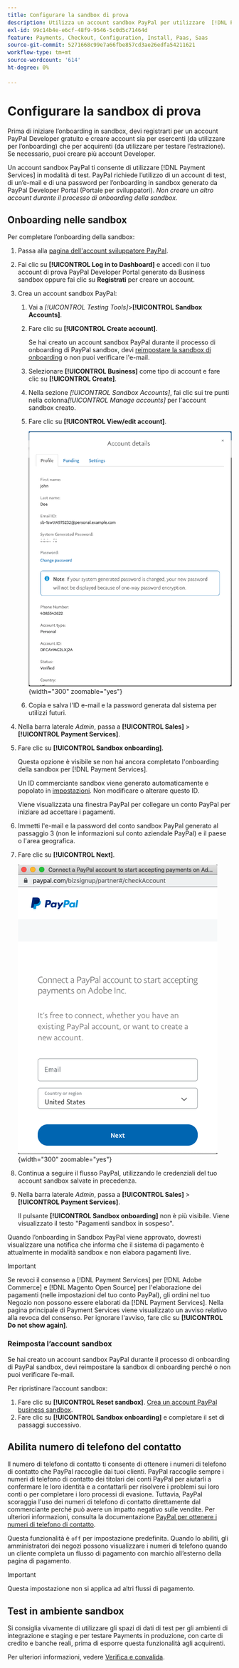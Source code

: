 ```yaml
---
title: Configurare la sandbox di prova
description: Utilizza un account sandbox PayPal per utilizzare  [!DNL Payment Services]  in modalità di test.
exl-id: 99c14b4e-e6cf-48f9-9546-5c0d5c71464d
feature: Payments, Checkout, Configuration, Install, Paas, Saas
source-git-commit: 5271668c99e7a66fbe857cd3ae26edfa54211621
workflow-type: tm+mt
source-wordcount: '614'
ht-degree: 0%

---
```


# Configurare la sandbox di prova

Prima di iniziare l’onboarding in sandbox, devi registrarti per un account PayPal Developer gratuito e creare account sia per esercenti (da utilizzare per l’onboarding) che per acquirenti (da utilizzare per testare l’estrazione). Se necessario, puoi creare più account Developer.

Un account sandbox PayPal ti consente di utilizzare [!DNL Payment Services] in modalità di test. PayPal richiede l’utilizzo di un account di test, di un’e-mail e di una password per l’onboarding in sandbox generato da PayPal Developer Portal (Portale per sviluppatori). *Non creare un altro account durante il processo di onboarding della sandbox.*

## Onboarding nelle sandbox

Per completare l’onboarding della sandbox:

1. Passa alla [pagina dell&#39;account sviluppatore PayPal](https://developer.paypal.com/developer/accounts/).
1. Fai clic su **[!UICONTROL Log in to Dashboard]** e accedi con il tuo account di prova PayPal Developer Portal generato da Business sandbox oppure fai clic su **Registrati** per creare un account.
1. Crea un account sandbox PayPal:
   1. Vai a _[!UICONTROL Testing Tools]_>**[!UICONTROL Sandbox Accounts]**.
   1. Fare clic su **[!UICONTROL Create account]**.

      Se hai creato un account sandbox PayPal durante il processo di onboarding di PayPal sandbox, devi [reimpostare la sandbox di onboarding](#reset-your-sandbox-account) o non puoi verificare l&#39;e-mail.

   1. Selezionare **[!UICONTROL Business]** come tipo di account e fare clic su **[!UICONTROL Create]**.
   1. Nella sezione _[!UICONTROL Sandbox Accounts]_, fai clic sui tre punti nella colonna&#x200B;_[!UICONTROL Manage accounts]_ per l&#39;account sandbox creato.
   1. Fare clic su **[!UICONTROL View/edit account]**.

      ![PayPal - Visualizza/Modifica account sandbox](assets/onboarding-viewedit-sandbox.png){width="300" zoomable="yes"}

   1. Copia e salva l&#39;ID e-mail e la password generata dal sistema per utilizzi futuri.

1. Nella barra laterale _Admin_, passa a **[!UICONTROL Sales]** > **[!UICONTROL Payment Services]**.
1. Fare clic su **[!UICONTROL Sandbox onboarding]**.

   Questa opzione è visibile se non hai ancora completato l&#39;onboarding della sandbox per [!DNL Payment Services].

   Un ID commerciante sandbox viene generato automaticamente e popolato in [impostazioni](settings.md). Non modificare o alterare questo ID.

   Viene visualizzata una finestra PayPal per collegare un conto PayPal per iniziare ad accettare i pagamenti.

1. Immetti l&#39;e-mail e la password del conto sandbox PayPal generato al passaggio 3 (non le informazioni sul conto aziendale PayPal) e il paese o l&#39;area geografica.
1. Fare clic su **[!UICONTROL Next]**.

   ![PayPal - Connetti conto PayPal per pagamenti](assets/paypal-connectacct.png){width="300" zoomable="yes"}

1. Continua a seguire il flusso PayPal, utilizzando le credenziali del tuo account sandbox salvate in precedenza.
1. Nella barra laterale _Admin_, passa a **[!UICONTROL Sales]** > **[!UICONTROL Payment Services]**.

   Il pulsante **[!UICONTROL Sandbox onboarding]** non è più visibile. Viene visualizzato il testo &quot;Pagamenti sandbox in sospeso&quot;.

Quando l’onboarding in Sandbox PayPal viene approvato, dovresti visualizzare una notifica che informa che il sistema di pagamento è attualmente in modalità sandbox e non elabora pagamenti live.

>[!IMPORTANT]
>
>Se revoci il consenso a [!DNL Payment Services] per [!DNL Adobe Commerce] e [!DNL Magento Open Source] per l&#39;elaborazione dei pagamenti (nelle impostazioni del tuo conto PayPal), gli ordini nel tuo Negozio non possono essere elaborati da [!DNL Payment Services]. Nella pagina principale di Payment Services viene visualizzato un avviso relativo alla revoca del consenso. Per ignorare l&#39;avviso, fare clic su **[!UICONTROL Do not show again]**.

### Reimposta l’account sandbox

Se hai creato un account sandbox PayPal durante il processo di onboarding di PayPal sandbox, devi reimpostare la sandbox di onboarding perché o non puoi verificare l’e-mail.

Per ripristinare l’account sandbox:

1. Fare clic su **[!UICONTROL Reset sandbox]**. [Crea un account PayPal business sandbox](https://developer.paypal.com/docs/api-basics/sandbox/accounts/#create-a-business-sandbox-account).
1. Fare clic su **[!UICONTROL Sandbox onboarding]** e completare il set di passaggi successivo.

## Abilita numero di telefono del contatto

Il numero di telefono di contatto ti consente di ottenere i numeri di telefono di contatto che PayPal raccoglie dai tuoi clienti. PayPal raccoglie sempre i numeri di telefono di contatto dei titolari dei conti PayPal per aiutarli a confermare le loro identità e a contattarli per risolvere i problemi sui loro conti o per completare i loro processi di evasione. Tuttavia, PayPal scoraggia l&#39;uso dei numeri di telefono di contatto direttamente dal commerciante perché può avere un impatto negativo sulle vendite. Per ulteriori informazioni, consulta la documentazione [PayPal per ottenere i numeri di telefono di contatto](https://www.sandbox.paypal.com/businessmanage/preferences/website).

Questa funzionalità è `off` per impostazione predefinita. Quando lo abiliti, gli amministratori dei negozi possono visualizzare i numeri di telefono quando un cliente completa un flusso di pagamento con marchio all’esterno della pagina di pagamento.

>[!IMPORTANT]
>
>Questa impostazione non si applica ad altri flussi di pagamento.

## Test in ambiente sandbox

Si consiglia vivamente di utilizzare gli spazi di dati di test per gli ambienti di integrazione e staging e per testare Payments in produzione, con carte di credito e banche reali, prima di esporre questa funzionalità agli acquirenti.

Per ulteriori informazioni, vedere [Verifica e convalida](test-validate.md).
